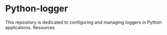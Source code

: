 # Python-logger
This repository is dedicated to configuring and managing loggers in Python applications.  Resources

